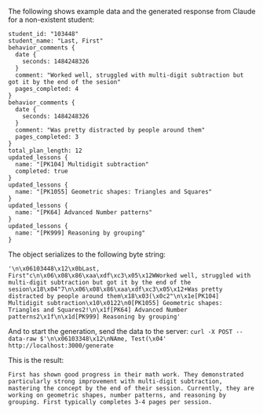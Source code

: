 The following shows example data and the generated response from Claude for a non-existent student:
```
student_id: "103448"
student_name: "Last, First"
behavior_comments {
  date {
    seconds: 1484248326
  }
  comment: "Worked well, struggled with multi-digit subtraction but got it by the end of the sesion"
  pages_completed: 4
}
behavior_comments {
  date {
    seconds: 1484248326
  }
  comment: "Was pretty distracted by people around them"
  pages_completed: 3
}
total_plan_length: 12
updated_lessons {
  name: "[PK104] Multidigit subtraction"
  completed: true
}
updated_lessons {
  name: "[PK1055] Geometric shapes: Triangles and Squares"
}
updated_lessons {
  name: "[PK64] Advanced Number patterns"
}
updated_lessons {
  name: "[PK999] Reasoning by grouping"
}
```

The object serializes to the following byte string:

`'\n\x06103448\x12\x0bLast, First"c\n\x06\x08\x86\xaa\xdf\xc3\x05\x12WWorked well, struggled with multi-digit subtraction but got it by the end of the sesion\x18\x04"7\n\x06\x08\x86\xaa\xdf\xc3\x05\x12+Was pretty distracted by people around them\x18\x03(\x0c2"\n\x1e[PK104] Multidigit subtraction\x10\x0122\n0[PK1055] Geometric shapes: Triangles and Squares2!\n\x1f[PK64] Advanced Number patterns2\x1f\n\x1d[PK999] Reasoning by grouping'`

And to start the generation, send the data to the server:
`curl -X POST --data-raw $'\n\x06103348\x12\nNAme, Test(\x04' http://localhost:3000/generate`

This is the result:
```
First has shown good progress in their math work. They demonstrated particularly strong improvement with multi-digit subtraction, mastering the concept by the end of their session. Currently, they are working on geometric shapes, number patterns, and reasoning by grouping. First typically completes 3-4 pages per session.
```